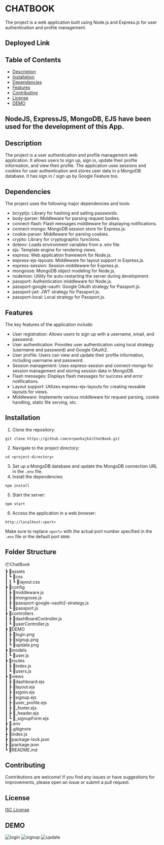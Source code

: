 # CHATBOOK
The project is a web application built using Node.js and Express.js for user authentication and profile management.
## Deployed Link

## Table of Contents

- [Description](#description)
- [Installation](#installation)
- [Dependencies](#dependencies)
- [Features](#features)
- [Contributing](#contributing)
- [License](#license)
- [DEMO](#DEMO)

## NodeJS, ExpressJS, MongoDB, EJS have been used for the development of this App.

## Description
The project is a user authentication and profile management web application. It allows users to sign up, sign in, update their profile information, and view their profile. The application uses sessions and cookies for user authentication and stores user data in a MongoDB database.
It has sign in / sign up by Google Feature too.

## Dependencies

The project uses the following major dependencies and tools:

- bcryptjs: Library for hashing and salting passwords.
- body-parser: Middleware for parsing request bodies.
- connect-flash: Flash messages middleware for displaying notifications.
- connect-mongo: MongoDB session store for Express.js.
- cookie-parser: Middleware for parsing cookies.
- crypto: Library for cryptographic functions.
- dotenv: Loads environment variables from a .env file.
- ejs: Template engine for rendering views.
- express: Web application framework for Node.js.
- express-ejs-layouts: Middleware for layout support in Express.js.
- express-session: Session middleware for Express.js.
- mongoose: MongoDB object modeling for Node.js.
- nodemon: Utility for auto-restarting the server during development.
- passport: Authentication middleware for Node.js.
- passport-google-oauth: Google OAuth strategy for Passport.js.
- passport-jwt: JWT strategy for Passport.js.
- passport-local: Local strategy for Passport.js.

## Features
The key features of the application include:
- User registration: Allows users to sign up with a username, email, and password.
- User authentication: Provides user authentication using local strategy (username and password) and Google OAuth2.
- User profile: Users can view and update their profile information, including username and password.
- Session management: Uses express-session and connect-mongo for session management and storing session data in MongoDB.
- Flash messages: Displays flash messages for success and error notifications.
- Layout support: Utilizes express-ejs-layouts for creating reusable layouts for views.
- Middleware: Implements various middleware for request parsing, cookie handling, static file serving, etc.

## Installation
1. Clone the repository:
```
git clone https://github.com/erpankajk4/ChatBook.git
```
2. Navigate to the project directory:
```
cd <project-directory>
```
3. Set up a MongoDB database and update the MongoDB connection URL in the `.env` file.
4. Install the dependencies:
```
npm install
```
5. Start the server:
```
npm start
```
6. Access the application in a web browser:
```
http://localhost:<port>
```

Make sure to replace `<port>` with the actual port number specified in the `.env` file or the default port `8000`.

## Folder Structure
📦ChatBook</br>
 ┣ 📂assets</br>
 ┃ ┗ 📂css</br>
 ┃ ┃ ┗ 📜layout.css</br>
 ┣ 📂config</br>
 ┃ ┣ 📜middleware.js</br>
 ┃ ┣ 📜mongoose.js</br>
 ┃ ┣ 📜passport-google-oauth2-strategy.js</br>
 ┃ ┗ 📜passport.js</br>
 ┣ 📂controllers</br>
 ┃ ┣ 📜dashBoardController.js</br>
 ┃ ┗ 📜userController.js</br>
 ┣ 📂DEMO</br>
 ┃ ┣ 📜login.png</br>
 ┃ ┣ 📜signup.png</br>
 ┃ ┗ 📜update.png</br>
 ┣ 📂models</br>
 ┃ ┗ 📜user.js</br>
 ┣ 📂routes</br>
 ┃ ┣ 📜index.js</br>
 ┃ ┗ 📜users.js</br>
 ┣ 📂views</br>
 ┃ ┣ 📜dashboard.ejs</br>
 ┃ ┣ 📜layout.ejs</br>
 ┃ ┣ 📜signin.ejs</br>
 ┃ ┣ 📜signup.ejs</br>
 ┃ ┣ 📜user_profile.ejs</br>
 ┃ ┣ 📜_footer.ejs</br>
 ┃ ┣ 📜_header.ejs</br>
 ┃ ┗ 📜_signupForm.ejs</br>
 ┣ 📜.env</br>
 ┣ 📜.gitignore</br>
 ┣ 📜index.js</br>
 ┣ 📜package-lock.json</br>
 ┣ 📜package.json</br>
 ┗ 📜README.md

## Contributing

Contributions are welcome! If you find any issues or have suggestions for improvements, please open an issue or submit a pull request.

## License

[ISC License](LICENSE)

## DEMO
![login](https://github.com/erpankajk4/ChatBook/assets/118353291/4e216b22-2d7d-4296-b7e7-553801995238)
![signup](https://github.com/erpankajk4/ChatBook/assets/118353291/13460a64-9dbf-4962-a5ce-8403f636e31a)
![update](https://github.com/erpankajk4/ChatBook/assets/118353291/e6c5f9f9-193d-4d15-812b-fae40a3e48aa)

